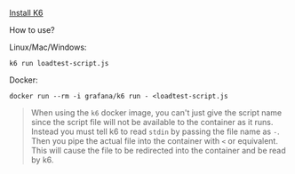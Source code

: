 [Install K6](https://grafana.com/docs/k6/latest/get-started/installation/)

How to use?

Linux/Mac/Windows:
```
k6 run loadtest-script.js
```

Docker:
```
docker run --rm -i grafana/k6 run - <loadtest-script.js
```

>When using the `k6` docker image, you can't just give the script name since the script file will not be available to the container as it runs. Instead you must tell k6 to read `stdin` by passing the file name as `-`. Then you pipe the actual file into the container with `<` or equivalent. This will cause the file to be redirected into the container and be read by k6.